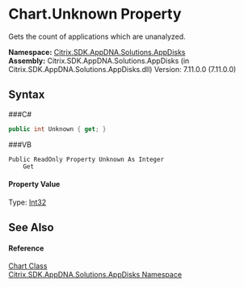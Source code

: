 # Chart.Unknown Property 
 

Gets the count of applications which are unanalyzed.

**Namespace:**&nbsp;<a href="N_Citrix_SDK_AppDNA_Solutions_AppDisks">Citrix.SDK.AppDNA.Solutions.AppDisks</a><br />**Assembly:**&nbsp;Citrix.SDK.AppDNA.Solutions.AppDisks (in Citrix.SDK.AppDNA.Solutions.AppDisks.dll) Version: 7.11.0.0 (7.11.0.0)

## Syntax

###C#
```csharp
public int Unknown { get; }
```

###VB
```vbnet
Public ReadOnly Property Unknown As Integer
	Get
```


#### Property Value
Type: <a href="http://msdn2.microsoft.com/en-us/library/td2s409d" target="_blank">Int32</a>

## See Also


#### Reference
<a href="T_Citrix_SDK_AppDNA_Solutions_AppDisks_Chart">Chart Class</a><br /><a href="N_Citrix_SDK_AppDNA_Solutions_AppDisks">Citrix.SDK.AppDNA.Solutions.AppDisks Namespace</a><br />